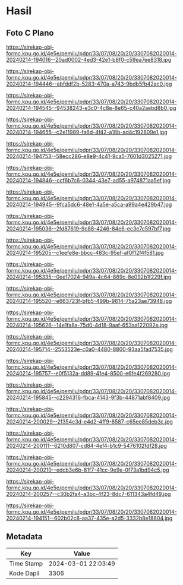 # Hasil

## Foto C Plano

https://sirekap-obj-formc.kpu.go.id/4e5e/pemilu/pdpr/33/07/08/20/20/3307082020014-20240214-194016--20ad0002-4ed3-42e1-b8f0-c59ea7ee8318.jpg

https://sirekap-obj-formc.kpu.go.id/4e5e/pemilu/pdpr/33/07/08/20/20/3307082020014-20240214-194446--abfddf2b-5283-470a-a743-9bdb5fb42ac0.jpg

https://sirekap-obj-formc.kpu.go.id/4e5e/pemilu/pdpr/33/07/08/20/20/3307082020014-20240214-194545--94538243-e3c0-4c8e-8e65-c40a2aebd8b0.jpg

https://sirekap-obj-formc.kpu.go.id/4e5e/pemilu/pdpr/33/07/08/20/20/3307082020014-20240214-194655--c2e11989-fa6d-4f42-a18b-ad4c192809e1.jpg

https://sirekap-obj-formc.kpu.go.id/4e5e/pemilu/pdpr/33/07/08/20/20/3307082020014-20240214-194753--58ecc286-e8e9-4c41-9ca5-7601d3025271.jpg

https://sirekap-obj-formc.kpu.go.id/4e5e/pemilu/pdpr/33/07/08/20/20/3307082020014-20240214-194846--ccf6b7c6-0344-43e7-ad55-a974871aa5ef.jpg

https://sirekap-obj-formc.kpu.go.id/4e5e/pemilu/pdpr/33/07/08/20/20/3307082020014-20240214-194945--9fca5dc6-48e1-4a5e-a5ca-a99a4e429b47.jpg

https://sirekap-obj-formc.kpu.go.id/4e5e/pemilu/pdpr/33/07/08/20/20/3307082020014-20240214-195036--2fd87619-9c88-4246-84e6-ec3e7c597bf7.jpg

https://sirekap-obj-formc.kpu.go.id/4e5e/pemilu/pdpr/33/07/08/20/20/3307082020014-20240214-195205--c1eefe8e-bbcc-483c-95ef-af0f12f4f581.jpg

https://sirekap-obj-formc.kpu.go.id/4e5e/pemilu/pdpr/33/07/08/20/20/3307082020014-20240214-195335--0ee17024-949a-4c64-869c-8e092b1f229f.jpg

https://sirekap-obj-formc.kpu.go.id/4e5e/pemilu/pdpr/33/07/08/20/20/3307082020014-20240214-195520--e663723f-bfb5-499b-9614-75a23ae73948.jpg

https://sirekap-obj-formc.kpu.go.id/4e5e/pemilu/pdpr/33/07/08/20/20/3307082020014-20240214-195626--14e1fa8a-75d0-4d18-9aaf-653aa122092e.jpg

https://sirekap-obj-formc.kpu.go.id/4e5e/pemilu/pdpr/33/07/08/20/20/3307082020014-20240214-195714--2553523e-c0a0-4480-8800-93aa5fad7535.jpg

https://sirekap-obj-formc.kpu.go.id/4e5e/pemilu/pdpr/33/07/08/20/20/3307082020014-20240214-195757--e0f5132a-dd89-41e4-8500-e6fe4f269280.jpg

https://sirekap-obj-formc.kpu.go.id/4e5e/pemilu/pdpr/33/07/08/20/20/3307082020014-20240214-195845--c2294316-fbca-4143-9f3b-44871abf8409.jpg

https://sirekap-obj-formc.kpu.go.id/4e5e/pemilu/pdpr/33/07/08/20/20/3307082020014-20240214-200029--2f354c3d-e4d2-4ff9-8587-c65ee85deb3c.jpg

https://sirekap-obj-formc.kpu.go.id/4e5e/pemilu/pdpr/33/07/08/20/20/3307082020014-20240214-200111--6210d807-cd84-4ef4-b1c9-5476102fdf28.jpg

https://sirekap-obj-formc.kpu.go.id/4e5e/pemilu/pdpr/33/07/08/20/20/3307082020014-20240214-200210--edcb3e6b-81f7-41cc-9e9e-0f73a1bd94c5.jpg

https://sirekap-obj-formc.kpu.go.id/4e5e/pemilu/pdpr/33/07/08/20/20/3307082020014-20240214-200257--c30b2fa4-a3bc-4f23-8dc7-611343a4fd49.jpg

https://sirekap-obj-formc.kpu.go.id/4e5e/pemilu/pdpr/33/07/08/20/20/3307082020014-20240214-194151--602b02c8-aa37-435e-a2d5-3332b8e18804.jpg


## Metadata

| Key        | Value               |
| ---------- | ------------------- |
| Time Stamp | 2024-03-01 22:03:49 |
| Kode Dapil | 3306                |



